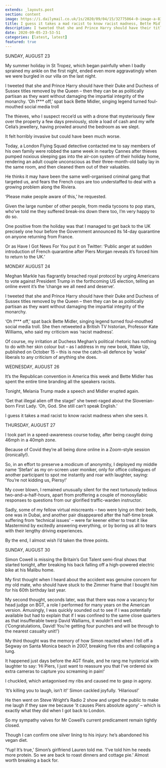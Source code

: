 ```yaml
---
extends: _layouts.post
section: content
image: https://i.dailymail.co.uk/1s/2020/09/04/15/32775064-0-image-a-83_1599230310698.jpg 
title: I guess it takes a mad racist to know racist madness, Bette Midler 
description: I tweeted that she and Prince Harry should have their titles removed - then they can be as politically partisan. Oh f off, spat back Bette Midler, singing legend turned foul-mouthed social media troll 
date: 2020-09-05-23-53-51 
categories: [latest, latest] 
featured: true 
--- 
```

SUNDAY, AUGUST 23

My summer holiday in St Tropez, which began painfully when I badly sprained my ankle on the first night, ended even more aggravatingly when we were burgled in our villa on the last night.

I tweeted that she and Prince Harry should have their Duke and Duchess of Sussex titles removed by the Queen – then they can be as politically partisan as they want without damaging the impartial integrity of the monarchy. ‘Oh f*** off,’ spat back Bette Midler, singing legend turned foul-mouthed social media troll

The thieves, who I suspect recce’d us with a drone that mysteriously flew over the property a few days previously, stole a load of cash and my wife Celia’s jewellery, having prowled around the bedroom as we slept.

It felt horribly invasive but could have been much worse.

Today, a London Flying Squad detective contacted me to say members of his own family were robbed the same week in nearby Cannes after thieves pumped noxious sleeping gas into the air-con system of their holiday home, rendering an adult couple unconscious as their three-month-old baby lay in the same room, and then cleaned them out of their valuables.

He thinks it may have been the same well-organised criminal gang that targeted us, and fears the French cops are too understaffed to deal with a growing problem along the Riviera.

‘Please make people aware of this,’ he requested.

Given the large number of other people, from media tycoons to pop stars, who’ve told me they suffered break-ins down there too, I’m very happy to do so.

One positive from the holiday was that I managed to get back to the UK precisely one hour before the Government announced its 14-day quarantine on anyone returning from France.

Or as Have I Got News For You put it on Twitter: ‘Public anger at sudden introduction of French quarantine after Piers Morgan reveals it’s forced him to return to the UK.’

MONDAY AUGUST 24

Meghan Markle has flagrantly breached royal protocol by urging Americans to vote against President Trump in the forthcoming US election, telling an online event it’s the ‘change we all need and deserve’.

I tweeted that she and Prince Harry should have their Duke and Duchess of Sussex titles removed by the Queen – then they can be as politically partisan as they want without damaging the impartial integrity of the monarchy.

‘Oh f*** off,’ spat back Bette Midler, singing legend turned foul-mouthed social media troll. She then retweeted a British TV historian, Professor Kate Williams, who said my criticism was ‘racist madness’.

Of course, my irritation at Duchess Meghan’s political rhetoric has nothing to do with her skin colour but – as I address in my new book, Wake Up, published on October 15 – this is now the catch-all defence by ‘woke’ liberals to any criticism of anything she does.

WEDNESDAY, AUGUST 26

It’s the Republican convention in America this week and Bette Midler has spent the entire time branding all the speakers racists.

Tonight, Melania Trump made a speech and Midler erupted again.

‘Get that illegal alien off the stage!’ she tweet-raged about the Slovenian-born First Lady. ‘Oh, God. She still can’t speak English.’

I guess it takes a mad racist to know racist madness when she sees it.

THURSDAY, AUGUST 27

I took part in a speed-awareness course today, after being caught doing 46mph in a 40mph zone.

Because of Covid they’re all being done online in a Zoom-style session (ironically!).

So, in an effort to preserve a modicum of anonymity, I deployed my middle name ‘Stefan’ as my on-screen user moniker, only for office colleagues of another participant to spot me instantly and roar with laughter, saying: ‘You’re not kidding us, Piersy!’

My cover blown, I remained unusually silent for the next tortuously tedious two-and-a-half-hours, apart from proffering a couple of monosyllabic responses to questions from our glorified traffic-warden instructor.

Sadly, some of my fellow virtual miscreants – two were lying on their beds, one was in Dubai, and another pair disappeared after the half-time break suffering from ‘technical issues’ – were far keener either to treat it like Mastermind by excitedly answering everything, or by boring us all to tears with their lengthy driving experiences.

By the end, I almost wish I’d taken the three points.

SUNDAY, AUGUST 30

Simon Cowell is missing the Britain’s Got Talent semi-final shows that started tonight, after breaking his back falling off a high-powered electric bike at his Malibu home.

My first thought when I heard about the accident was genuine concern for my old mate, who should have stuck to the Zimmer frame that I bought him for his 60th birthday last year.

My second thought, seconds later, was that there was now a vacancy for head judge on BGT, a role I performed for many years on the American version. Amusingly, I was quickly sounded out to see if I was potentially available but had to explain that if I was confined to the same close quarters as that insufferable twerp David Walliams, it wouldn’t end well. (‘Congratulations, David! You’re getting four punches and will be through to the nearest casualty unit!’)

My third thought was the memory of how Simon reacted when I fell off a Segway on Santa Monica beach in 2007, breaking five ribs and collapsing a lung.

It happened just days before the AGT finale, and he rang me hysterical with laughter to say: ‘Hi Piers, I just want to reassure you that I’ve ordered six extra cameras to capture you screaming in pain!’

I chuckled, which antagonised my ribs and caused me to gasp in agony.

‘It’s killing you to laugh, isn’t it!’ Simon cackled joyfully. ‘Hilarious!’

He then went on Steve Wright’s Radio 2 show and urged the public to make me laugh if they saw me because ‘it causes Piers absolute agony’ – which is exactly what they did when I got back to London.

So my sympathy valves for Mr Cowell’s current predicament remain tightly closed.

Though I can confirm one silver lining to his injury: he’s abandoned his vegan diet.

‘Yup! It’s true,’ Simon’s girlfriend Lauren told me. ‘I’ve told him he needs more protein. So we are back to roast dinners and cottage pie.’ Almost worth breaking a back for.


